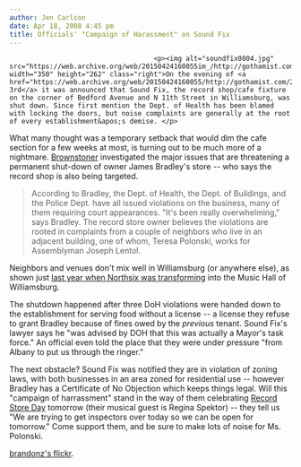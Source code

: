```yaml
---
author: Jen Carlson
date: Apr 18, 2008 4:45 pm
title: Officials' "Campaign of Harassment" on Sound Fix
---
```


	
										<p><img alt="soundfix0804.jpg" src="https://web.archive.org/web/20150424160055im_/http://gothamist.com/attachments/arts_jen/soundfix0804.jpg" width="350" height="262" class="right">On the evening of <a href="https://web.archive.org/web/20150424160055/http://gothamist.com/2008/04/03/pencil_this_in_462.php">April 3rd</a> it was announced that Sound Fix, the record shop/cafe fixture on the corner of Bedford Avenue and N 11th Street in Williamsburg, was shut down. Since first mention the Dept. of Health has been blamed with locking the doors, but noise complaints are generally at the root of every establishment&apos;s demise. </p>

<p>What many thought was a temporary setback that would dim the cafe section for a few weeks at most, is turning out to be much more of a nightmare. <a href="https://web.archive.org/web/20150424160055/http://www.brownstoner.com/brownstoner/archives/2008/04/soundfix.php">Brownstoner</a> investigated the major issues that are threatening a permanent shut-down of owner James Bradley&apos;s store -- who says the record shop is also being targeted.</p><blockquote>According to Bradley, the Dept. of Health, the Dept. of Buildings, and the Police Dept. have all issued violations on the business, many of them requiring court appearances. &quot;It&apos;s been really overwhelming,&quot; says Bradley. The record store owner believes the violations are rooted in complaints from a couple of neighbors who live in an adjacent building, one of whom, Teresa Polonski, works for Assemblyman Joseph Lentol.</blockquote>Neighbors and venues don&apos;t mix well in Williamsburg (or anywhere else), as shown just <a href="https://web.archive.org/web/20150424160055/http://gothamist.com/2007/03/05/the_future_of_n.php">last year when Northsix was transforming</a> into the Music Hall of Williamsburg.<p></p>

<p>The shutdown happened after three DoH violations were handed down to the establishment for serving food without a license -- a license they refuse to grant Bradley because of fines owed by the <em>previous</em> tenant. Sound Fix&apos;s lawyer says he &quot;was advised by DOH that this was actually a Mayor&apos;s task force.&quot; An official even told the place that they were under pressure &quot;from Albany to put us through the ringer.&quot; </p>

<p>The next obstacle? Sound Fix was notified they are in violation of zoning laws, with both businesses in an area zoned for residential use -- however Bradley has a Certificate of No Objection which keeps things legal. Will this &quot;campaign of harrassment&quot; stand in the way of them celebrating <a href="https://web.archive.org/web/20150424160055/http://www.recordstoreday.com/">Record Store Day</a> tomorrow (their musical guest is Regina Spektor) -- they tell us &quot;We are trying to get inspectors over today so we can be open for tomorrow.&quot; Come support them, and be sure to make lots of noise for Ms. Polonski.</p>

<p><span class="photo_caption"><a href="https://web.archive.org/web/20150424160055/http://www.flickr.com/photos/brandonz/1795341341">brandonz&apos;s flickr</a>.</span></p>					
										
									
				